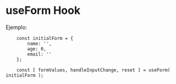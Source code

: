 # useForm Hook

Ejemplo:

```
    const initialForm = {
        name: '',
        age: 0,
        email: ''
    };

    const [ formValues, handleInputChange, reset ] = useForm( initialForm );

```
